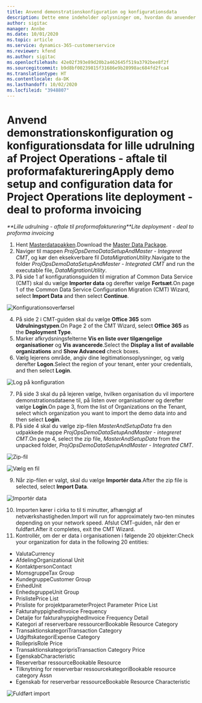 ```yaml
---
title: Anvend demonstrationskonfiguration og konfigurationsdata
description: Dette emne indeholder oplysninger om, hvordan du anvender demonstrationskonfiguration og konfigurationsdata i forbindelse med Project Operations.
author: sigitac
manager: Annbe
ms.date: 10/01/2020
ms.topic: article
ms.service: dynamics-365-customerservice
ms.reviewer: kfend
ms.author: sigitac
ms.openlocfilehash: 42e02f393e89d20b2a462645f519a3792bee8f2f
ms.sourcegitcommit: b9d8bf00239815f31686e9b28998ac684fd2fca4
ms.translationtype: HT
ms.contentlocale: da-DK
ms.lasthandoff: 10/02/2020
ms.locfileid: "3948807"
---
```

# <a name="apply-demo-setup-and-configuration-data-for-project-operations-lite-deployment---deal-to-proforma-invoicing"></a><span data-ttu-id="0fee5-103">Anvend demonstrationskonfiguration og konfigurationsdata for lille udrulning af Project Operations - aftale til proformafakturering</span><span class="sxs-lookup"><span data-stu-id="0fee5-103">Apply demo setup and configuration data for Project Operations lite deployment - deal to proforma invoicing</span></span>

<span data-ttu-id="0fee5-104">_\*\*Lille udrulning - aftale til proformafakturering_</span><span class="sxs-lookup"><span data-stu-id="0fee5-104">_\*\*Lite deployment - deal to proforma invoicing_</span></span>

1. <span data-ttu-id="0fee5-105">Hent [Masterdatapakken](https://download.microsoft.com/download/3/4/1/341bf279-a64f-4baa-af31-ce624859b518/ProjOpsSampleSetupData%20-%20CE%20only%20CMT.zip).</span><span class="sxs-lookup"><span data-stu-id="0fee5-105">Download the [Master Data Package](https://download.microsoft.com/download/3/4/1/341bf279-a64f-4baa-af31-ce624859b518/ProjOpsSampleSetupData%20-%20CE%20only%20CMT.zip).</span></span> 
2. <span data-ttu-id="0fee5-106">Naviger til mappen *ProjOpsDemoDataSetupAndMaster - Integreret CMT*, og kør den eksekverbare fil *DataMigrationUtility*.</span><span class="sxs-lookup"><span data-stu-id="0fee5-106">Navigate to the folder *ProjOpsDemoDataSetupAndMaster - Integrated CMT* and run the executable file, *DataMigrationUtility*.</span></span>
3. <span data-ttu-id="0fee5-107">På side 1 af konfigurationsguiden til migration af Common Data Service (CMT) skal du vælge **Importer data** og derefter vælge **Fortsæt**.</span><span class="sxs-lookup"><span data-stu-id="0fee5-107">On page 1 of the Common Data Service Configuration Migration (CMT) Wizard, select **Import Data** and then select **Continue**.</span></span>

![Konfigurationsoverførsel](./media/1ConfigurationMigration.png)

4. <span data-ttu-id="0fee5-109">På side 2 i CMT-guiden skal du vælge **Office 365** som **Udrulningstypen**.</span><span class="sxs-lookup"><span data-stu-id="0fee5-109">On Page 2 of the CMT Wizard, select **Office 365** as the **Deployment Type**.</span></span>
5. <span data-ttu-id="0fee5-110">Marker afkrydsningsfelterne **Vis en liste over tilgængelige organisationer** og **Vis avancerede**.</span><span class="sxs-lookup"><span data-stu-id="0fee5-110">Select the **Display a list of available organizations** and **Show Advanced** check boxes.</span></span>
6. <span data-ttu-id="0fee5-111">Vælg lejerens område, angiv dine legitimationsoplysninger, og vælg derefter **Logon**.</span><span class="sxs-lookup"><span data-stu-id="0fee5-111">Select the region of your tenant, enter your credentials, and then select **Login**.</span></span>

![Log på konfiguration](./media/2ConfigurationSignin.png)

7. <span data-ttu-id="0fee5-113">På side 3 skal du på lejeren vælge, hvilken organisation du vil importere demonstrationsdataene til, på listen over organisationer og derefter vælge **Login**.</span><span class="sxs-lookup"><span data-stu-id="0fee5-113">On page 3, from the list of Organizations on the Tenant, select which organization you want to import the demo data into and then select **Login**.</span></span>
8. <span data-ttu-id="0fee5-114">På side 4 skal du vælge zip-filen *MasterAndSetupData* fra den udpakkede mappe *ProjOpsDemoDataSetupAndMaster - integreret CMT*.</span><span class="sxs-lookup"><span data-stu-id="0fee5-114">On page 4, select the zip file, *MasterAndSetupData* from the unpacked folder, *ProjOpsDemoDataSetupAndMaster - Integrated CMT*.</span></span>

![Zip-fil](./media/3ZipFile.png)

![Vælg en fil](./media/4SelectAFile.png)

9. <span data-ttu-id="0fee5-117">Når zip-filen er valgt, skal du vælge **Importér data**.</span><span class="sxs-lookup"><span data-stu-id="0fee5-117">After the zip file is selected, select **Import Data**.</span></span>

![Importér data](./media/5ImportData.png)

10. <span data-ttu-id="0fee5-119">Importen kører i cirka to til ti minutter, afhængigt af netværkshastigheden.</span><span class="sxs-lookup"><span data-stu-id="0fee5-119">Import will run for approximately two-ten minutes depending on your network speed.</span></span> <span data-ttu-id="0fee5-120">Afslut CMT-guiden, når den er fuldført.</span><span class="sxs-lookup"><span data-stu-id="0fee5-120">After it completes, exit the CMT Wizard.</span></span> 
11. <span data-ttu-id="0fee5-121">Kontrollér, om der er data i organisationen i følgende 20 objekter:</span><span class="sxs-lookup"><span data-stu-id="0fee5-121">Check your organization for data in the following 20 entities:</span></span>

- <span data-ttu-id="0fee5-122">Valuta</span><span class="sxs-lookup"><span data-stu-id="0fee5-122">Currency</span></span>
- <span data-ttu-id="0fee5-123">Afdeling</span><span class="sxs-lookup"><span data-stu-id="0fee5-123">Organizational Unit</span></span>
- <span data-ttu-id="0fee5-124">Kontaktperson</span><span class="sxs-lookup"><span data-stu-id="0fee5-124">Contact</span></span>
- <span data-ttu-id="0fee5-125">Momsgruppe</span><span class="sxs-lookup"><span data-stu-id="0fee5-125">Tax Group</span></span>
- <span data-ttu-id="0fee5-126">Kundegruppe</span><span class="sxs-lookup"><span data-stu-id="0fee5-126">Customer Group</span></span>
- <span data-ttu-id="0fee5-127">Enhed</span><span class="sxs-lookup"><span data-stu-id="0fee5-127">Unit</span></span>
- <span data-ttu-id="0fee5-128">Enhedsgruppe</span><span class="sxs-lookup"><span data-stu-id="0fee5-128">Unit Group</span></span>
- <span data-ttu-id="0fee5-129">Prisliste</span><span class="sxs-lookup"><span data-stu-id="0fee5-129">Price List</span></span>
- <span data-ttu-id="0fee5-130">Prisliste for projektparameter</span><span class="sxs-lookup"><span data-stu-id="0fee5-130">Project Parameter Price List</span></span>
- <span data-ttu-id="0fee5-131">Fakturahyppighed</span><span class="sxs-lookup"><span data-stu-id="0fee5-131">Invoice Frequency</span></span>
- <span data-ttu-id="0fee5-132">Detalje for fakturahyppighed</span><span class="sxs-lookup"><span data-stu-id="0fee5-132">Invoice Frequency Detail</span></span>
- <span data-ttu-id="0fee5-133">Kategori af reserverbare ressourcer</span><span class="sxs-lookup"><span data-stu-id="0fee5-133">Bookable Resource Category</span></span>
- <span data-ttu-id="0fee5-134">Transaktionskategori</span><span class="sxs-lookup"><span data-stu-id="0fee5-134">Transaction Category</span></span>
- <span data-ttu-id="0fee5-135">Udgiftskategori</span><span class="sxs-lookup"><span data-stu-id="0fee5-135">Expense Category</span></span>
- <span data-ttu-id="0fee5-136">Rollepris</span><span class="sxs-lookup"><span data-stu-id="0fee5-136">Role Price</span></span>
- <span data-ttu-id="0fee5-137">Transaktionskategoripris</span><span class="sxs-lookup"><span data-stu-id="0fee5-137">Transaction Category Price</span></span>
- <span data-ttu-id="0fee5-138">Egenskab</span><span class="sxs-lookup"><span data-stu-id="0fee5-138">Characteristic</span></span>
- <span data-ttu-id="0fee5-139">Reserverbar ressource</span><span class="sxs-lookup"><span data-stu-id="0fee5-139">Bookable Resource</span></span>
- <span data-ttu-id="0fee5-140">Tilknytning for reserverbar ressourcekategori</span><span class="sxs-lookup"><span data-stu-id="0fee5-140">Bookable resource category Assn</span></span>
- <span data-ttu-id="0fee5-141">Egenskab for reserverbar ressource</span><span class="sxs-lookup"><span data-stu-id="0fee5-141">Bookable Resource Characteristic</span></span>

![Fuldført import](./media/6CompleteImport.png)

